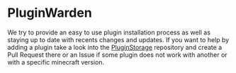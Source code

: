 # PluginWarden

We try to provide an easy to use plugin installation process as well as staying up to date with recents changes and updates. If you want to help by adding a plugin take a look into the [PluginStorage](https://github.com/PluginWarden/PluginStorage) repository and create a Pull Request there or an Issue if some plugin does not work with another or with a specific minecraft version.
